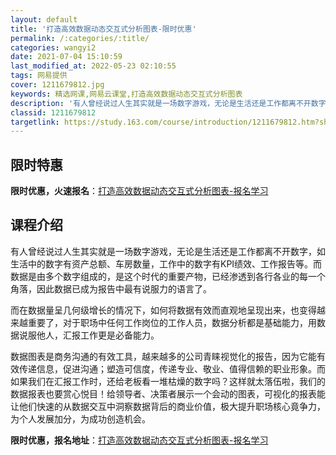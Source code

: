 ```yaml
---
layout: default
title: '打造高效数据动态交互式分析图表-限时优惠'
permalink: /:categories/:title/
categories: wangyi2
date: 2021-07-04 15:10:59
last_modified_at: 2022-05-23 02:10:55
tags: 网易提供
cover: 1211679812.jpg
keywords: 精选网课,网易云课堂,打造高效数据动态交互式分析图表
description: '有人曾经说过人生其实就是一场数字游戏，无论是生活还是工作都离不开数字，如生活中的数字有资产总额、车房数量，工作中的数字有'
classid: 1211679812
targetlink: https://study.163.com/course/introduction/1211679812.htm?share=1&shareId=1025206652&utm_campaign=share&utm_medium=iphoneShare&utm_source=&utm_u=1025206652
---
```


## 限时特惠

**限时优惠，火速报名**：[打造高效数据动态交互式分析图表-报名学习](https://study.163.com/course/introduction/1211679812.htm?share=1&shareId=1025206652&utm_campaign=share&utm_medium=iphoneShare&utm_source=&utm_u=1025206652)

## 课程介绍

有人曾经说过人生其实就是一场数字游戏，无论是生活还是工作都离不开数字，如生活中的数字有资产总额、车房数量，工作中的数字有KPI绩效、工作报告等。而数据是由多个数字组成的，是这个时代的重要产物，已经渗透到各行各业的每一个角落，因此数据已成为报告中最有说服力的语言了。

而在数据量呈几何级增长的情况下，如何将数据有效而直观地呈现出来，也变得越来越重要了，对于职场中任何工作岗位的工作人员，数据分析都是基础能力，用数据说服他人，汇报工作更是必备能力。

数据图表是商务沟通的有效工具，越来越多的公司青睐视觉化的报告，因为它能有效传递信息，促进沟通；塑造可信度，传递专业、敬业、值得信赖的职业形象。而如果我们在汇报工作时，还给老板看一堆枯燥的数字吗？这样就太落伍啦，我们的数据报表也要赏心悦目！给领导者、决策者展示一个会动的图表，可视化的报表能让他们快速的从数据交互中洞察数据背后的商业价值，极大提升职场核心竟争力，为个人发展加分，为成功创造机会。

**限时优惠，报名地址**：[打造高效数据动态交互式分析图表-报名学习](https://study.163.com/course/introduction/1211679812.htm?share=1&shareId=1025206652&utm_campaign=share&utm_medium=iphoneShare&utm_source=&utm_u=1025206652)

